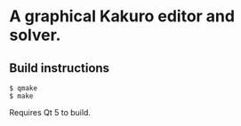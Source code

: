 # A graphical Kakuro editor and solver.


## Build instructions

```console
$ qmake
$ make
```

Requires Qt 5 to build.
